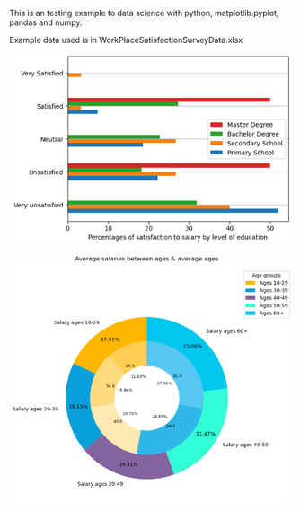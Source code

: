 This is an testing example to data science with python, matplotlib.pyplot, pandas and numpy.

Example data used is in WorkPlaceSatisfactionSurveyData.xlsx


![Alt text](./Kuvat/satisfaction%20to%20salary%20by%20edu.png "Sample1")


![Alt text](./Kuvat/avg_salaries_and_avg_ages.png "Sample2")